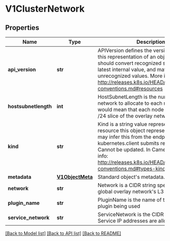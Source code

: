 # V1ClusterNetwork

## Properties
Name | Type | Description | Notes
------------ | ------------- | ------------- | -------------
**api_version** | **str** | APIVersion defines the versioned schema of this representation of an object. Servers should convert recognized schemas to the latest internal value, and may reject unrecognized values. More info: http://releases.k8s.io/HEAD/docs/devel/api-conventions.md#resources | [optional] 
**hostsubnetlength** | **int** | HostSubnetLength is the number of bits of network to allocate to each node. eg, 8 would mean that each node would have a /24 slice of the overlay network for its pods | 
**kind** | **str** | Kind is a string value representing the REST resource this object represents. Servers may infer this from the endpoint the kubernetes.client submits requests to. Cannot be updated. In CamelCase. More info: http://releases.k8s.io/HEAD/docs/devel/api-conventions.md#types-kinds | [optional] 
**metadata** | [**V1ObjectMeta**](V1ObjectMeta.md) | Standard object&#39;s metadata. | [optional] 
**network** | **str** | Network is a CIDR string specifying the global overlay network&#39;s L3 space | 
**plugin_name** | **str** | PluginName is the name of the network plugin being used | [optional] 
**service_network** | **str** | ServiceNetwork is the CIDR range that Service IP addresses are allocated from | 

[[Back to Model list]](../README.md#documentation-for-models) [[Back to API list]](../README.md#documentation-for-api-endpoints) [[Back to README]](../README.md)


